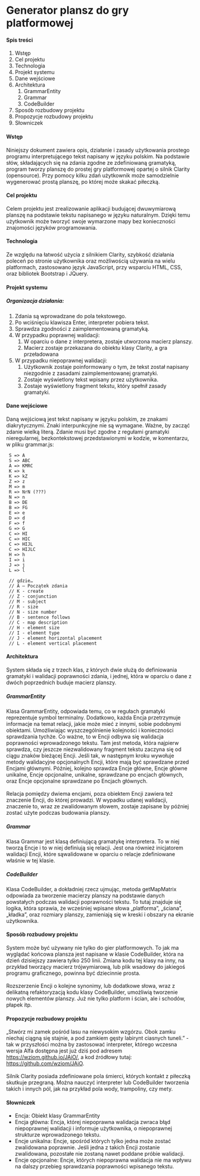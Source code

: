 # Generator plansz do gry platformowej
#### Spis treści
1. Wstęp
2. Cel projektu
3. Technologia
4. Projekt systemu
5. Dane wejściowe
6. Architektura
    1. GrammarEntity
    2. Grammar
    3. CodeBuilder
7. Sposób rozbudowy projektu
8. Propozycje rozbudowy projektu
9. Słowniczek


#### Wstęp
Niniejszy dokument zawiera opis, działanie i zasady użytkowania prostego programu interpretującego tekst napisany w języku polskim. Na podstawie słów, składających się na zdania zgodne ze zdefiniowaną gramatyką, program tworzy planszę do prostej gry platformowej opartej o silnik Clarity (opensource). Przy pomocy kilku zdań użytkownik może samodzielnie wygenerować prostą planszę, po której może skakać piłeczką.
#### Cel projektu
Celem projektu jest zrealizowanie aplikacji budującej dwuwymiarową planszę na podstawie tekstu napisanego w języku naturalnym. Dzięki temu użytkownik może tworzyć swoje wymarzone mapy bez konieczności znajomości języków programowania.
#### Technologia
Ze względu na łatwość użycia z silnikiem Clarity, szybkość działania poleceń po stronie użytkownika oraz możliwością używania na wielu platformach, zastosowano język JavaScript, przy wsparciu HTML, CSS, oraz bibliotek Bootstrap i JQuery.
#### Projekt systemu
##### Organizacja działania:
1. Zdania są wprowadzane do pola tekstowego.
2. Po wciśnięciu klawisza Enter, interpreter pobiera tekst.
3. Sprawdza zgodności z zaimplementowaną gramatyką.
3. W przypadku poprawnej walidacji:
    1. W oparciu o dane z interpretera, zostaje utworzona macierz planszy.
    2. Macierz zostaje przekazana do obiektu klasy Clarity, a gra przeładowana
4. W przypadku niepoprawnej walidacji:
    1. Użytkownik zostaje poinformowany o tym, że tekst został napisany niezgodnie z zasadami zaimplementowanej gramatyki. 
    2. Zostaje wyświetlony tekst wpisany przez użytkownika.
    3. Zostaje wyświetlony fragment tekstu, który spełnił zasady gramatyki.

#### Dane wejściowe
Daną wejściową jest tekst napisany w języku polskim, ze znakami diakrytycznymi. Znaki interpunkcyjne nie są wymagane. Ważne, by zacząć zdanie wielką literą. Zdanie musi być zgodne z regułami gramatyki nieregularnej, bezkontekstowej przedstawionymi w kodzie, w komentarzu, w pliku grammar.js:
``` G => S
 S => A
 S => ABC
 A => KMRC
 K => k
 K => kZ
 Z => z
 M => m
 R => NrN (???)
 N => n
 B => DE
 B => FG
 E => e
 D => d
 F => f
 G => G
 C => HI
 C => HIC
 C => HIJL
 C => HIJLC
 H => h
 I => i
 J => j
 L => l

 // gdzie…
 // A – Początek zdania
 // K - create
 // Z - conjunction
 // M - subject
 // R - size
 // N - size number
 // B - sentence follows
 // C - map description
 // H - element size
 // I - element type
 // J - element horizontal placement
 // L - element vertical placement
```
#### Architektura
System składa się z trzech klas, z których dwie służą do definiowania gramatyki i walidacji poprawności zdania, i jednej, która w oparciu o dane z dwóch poprzednich buduje macierz planszy.
##### GrammarEntity
Klasa GrammarEntity, odpowiada temu, co w regułach gramatyki reprezentuje symbol terminalny. Dodatkowo, każda Encja przetrzymuje informacje na temat relacji, jakie może mieć z innymi, sobie podobnymi obiektami. Umożliwiając wyszczególnienie kolejności i konieczności sprawdzania tychże. Co ważne, to w Encji odbywa się walidacja poprawności wprowadzonego tekstu. Tam jest metoda, która najpierw sprawdza, czy jeszcze niezwalidowany fragment tekstu zaczyna się od ciągu znaków bieżącej Encji. Jeśli tak, w następnym kroku wywołuje metody walidacyjne opcjonalnych Encji, które mają być sprawdzane przed Encjami głównymi. Później, kolejno sprawdza Encje główne, Encje główne unikalne, Encje opcjonalne, unikalne, sprawdzane po encjach głównych, oraz Encje opcjonalne sprawdzane po Encjach głównych.
<br /><br />Relacja pomiędzy dwiema encjami, poza obiektem Encji zawiera też znaczenie Encji, do której prowadzi. W wypadku udanej walidacji, znaczenie to, wraz ze zwalidowanym słowem, zostaje zapisane by później zostać użyte podczas budowania planszy.
##### Grammar
Klasa Grammar jest klasą definiującą gramatykę interpretera. To w niej tworzą Encje i to w niej definiują się relacji. Jest ona również inicjatorem walidacji Encji, które sąwalidowane w oparciu o relacje zdefiniowane właśnie w tej klasie.
##### CodeBuilder
Klasa CodeBuilder, a dokładniej rzecz ujmując, metoda getMapMatrix odpowiada za tworzenie macierzy planszy na podstawie danych powstałych podczas walidacji poprawności tekstu. To tutaj znajduje się logika, która sprawia, że wcześniej wpisane słowa „platforma”, „ściana”, „kładka”, oraz rozmiary planszy, zamieniają się w kreski i obszary na ekranie użytkownika.

#### Sposób rozbudowy projektu
System może być używany nie tylko do gier platformowych. To jak ma wyglądać końcowa plansza jest napisane w klasie CodeBuilder, która na dzień dzisiejszy zawiera tylko 250 linii. Zmiana kodu tej klasy na inny, na przykład tworzący macierz trójwymiarową, lub plik wsadowy do jakiegoś programu graficznego, powinna być dziecinnie prosta.
<br /><br />Rozszerzenie Encji o kolejne synonimy, lub dodatkowe słowa, wraz z delikatną refaktoryzacją kodu klasy CodeBuilder, umożliwią tworzenie nowych elementów planszy. Już nie tylko platform i ścian, ale i schodów, płapek itp.
#### Propozycje rozbudowy projektu
„Stwórz mi zamek pośród lasu na niewysokim wzgórzu. Obok zamku niechaj ciągną się stajnie, a pod zamkiem gęsty labirynt ciasnych tuneli.” - tak w przyszłości można by zastosować interpreter, którego wczesna wersja Alfa dostępna jest już dziś pod adresem https://wziom.github.io/JAiO/, a kod źródłowy tutaj: https://github.com/wziom/JAiO.
<br /><br />Silnik Clarity posiada zdefiniowane pola śmierci, których kontakt z piłeczką skutkuje przegraną. Można nauczyć interpreter lub CodeBuilder tworzenia takich i innych pól, jak na przykład pola wody, trampoliny, czy mety.
#### Słowniczek
- Encja:
Obiekt klasy GrammarEntity
- Encja główna:
Encja, której niepoprawna walidacja zwraca błąd niepoprawnej walidacji i informuje użytkownika, o niepoprawnej strukturze wprowadzonego tekstu.
- Encje unikalna:
Encje, spośród których tylko jedna może zostać zwalidowana poprawnie. Jeśli jedna z takich Encji zostanie zwalidowana, pozostałe nie zostaną nawet poddane próbie walidacji.
- Encje opcjonalne:
Encje, których niepoprawna walidacja nie ma wpływu na dalszy przebieg sprawdzania poprawności wpisanego tekstu.
